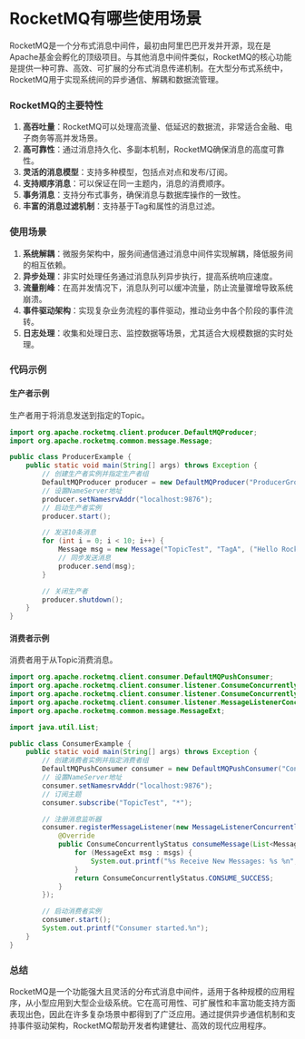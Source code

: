 # RocketMQ有哪些使用场景

<font style="color:rgba(0, 0, 0, 0.82);">RocketMQ是一个分布式消息中间件，最初由阿里巴巴开发并开源，现在是Apache基金会孵化的顶级项目。与其他消息中间件类似，RocketMQ的核心功能是提供一种可靠、高效、可扩展的分布式消息传递机制。在大型分布式系统中，RocketMQ用于实现系统间的异步通信、解耦和数据流管理。</font>

### <font style="color:rgba(0, 0, 0, 0.82);">RocketMQ的主要特性</font>
1. **<font style="color:rgba(0, 0, 0, 0.82);">高吞吐量</font>**<font style="color:rgba(0, 0, 0, 0.82);">：RocketMQ可以处理高流量、低延迟的数据流，非常适合金融、电子商务等高并发场景。</font>
2. **<font style="color:rgba(0, 0, 0, 0.82);">高可靠性</font>**<font style="color:rgba(0, 0, 0, 0.82);">：通过消息持久化、多副本机制，RocketMQ确保消息的高度可靠性。</font>
3. **<font style="color:rgba(0, 0, 0, 0.82);">灵活的消息模型</font>**<font style="color:rgba(0, 0, 0, 0.82);">：支持多种模型，包括点对点和发布/订阅。</font>
4. **<font style="color:rgba(0, 0, 0, 0.82);">支持顺序消息</font>**<font style="color:rgba(0, 0, 0, 0.82);">：可以保证在同一主题内，消息的消费顺序。</font>
5. **<font style="color:rgba(0, 0, 0, 0.82);">事务消息</font>**<font style="color:rgba(0, 0, 0, 0.82);">：支持分布式事务，确保消息与数据库操作的一致性。</font>
6. **<font style="color:rgba(0, 0, 0, 0.82);">丰富的消息过滤机制</font>**<font style="color:rgba(0, 0, 0, 0.82);">：支持基于Tag和属性的消息过滤。</font>

### <font style="color:rgba(0, 0, 0, 0.82);">使用场景</font>
1. **<font style="color:rgba(0, 0, 0, 0.82);">系统解耦</font>**<font style="color:rgba(0, 0, 0, 0.82);">：微服务架构中，服务间通信通过消息中间件实现解耦，降低服务间的相互依赖。</font>
2. **<font style="color:rgba(0, 0, 0, 0.82);">异步处理</font>**<font style="color:rgba(0, 0, 0, 0.82);">：非实时处理任务通过消息队列异步执行，提高系统响应速度。</font>
3. **<font style="color:rgba(0, 0, 0, 0.82);">流量削峰</font>**<font style="color:rgba(0, 0, 0, 0.82);">：在高并发情况下，消息队列可以缓冲流量，防止流量骤增导致系统崩溃。</font>
4. **<font style="color:rgba(0, 0, 0, 0.82);">事件驱动架构</font>**<font style="color:rgba(0, 0, 0, 0.82);">：实现复杂业务流程的事件驱动，推动业务中各个阶段的事件流转。</font>
5. **<font style="color:rgba(0, 0, 0, 0.82);">日志处理</font>**<font style="color:rgba(0, 0, 0, 0.82);">：收集和处理日志、监控数据等场景，尤其适合大规模数据的实时处理。</font>

### <font style="color:rgba(0, 0, 0, 0.82);">代码示例</font>
#### <font style="color:rgba(0, 0, 0, 0.82);">生产者示例</font>
<font style="color:rgba(0, 0, 0, 0.82);">生产者用于将消息发送到指定的Topic。</font>

```java
import org.apache.rocketmq.client.producer.DefaultMQProducer;  
import org.apache.rocketmq.common.message.Message;  

public class ProducerExample {  
    public static void main(String[] args) throws Exception {  
        // 创建生产者实例并指定生产者组  
        DefaultMQProducer producer = new DefaultMQProducer("ProducerGroupName");  
        // 设置NameServer地址  
        producer.setNamesrvAddr("localhost:9876");  
        // 启动生产者实例  
        producer.start();  

        // 发送10条消息  
        for (int i = 0; i < 10; i++) {  
            Message msg = new Message("TopicTest", "TagA", ("Hello RocketMQ " + i).getBytes());  
            // 同步发送消息  
            producer.send(msg);  
        }  

        // 关闭生产者  
        producer.shutdown();  
    }  
}
```

#### <font style="color:rgba(0, 0, 0, 0.82);">消费者示例</font>
<font style="color:rgba(0, 0, 0, 0.82);">消费者用于从Topic消费消息。</font>

```java
import org.apache.rocketmq.client.consumer.DefaultMQPushConsumer;  
import org.apache.rocketmq.client.consumer.listener.ConsumeConcurrentlyContext;  
import org.apache.rocketmq.client.consumer.listener.ConsumeConcurrentlyStatus;  
import org.apache.rocketmq.client.consumer.listener.MessageListenerConcurrently;  
import org.apache.rocketmq.common.message.MessageExt;  

import java.util.List;  

public class ConsumerExample {  
    public static void main(String[] args) throws Exception {  
        // 创建消费者实例并指定消费者组  
        DefaultMQPushConsumer consumer = new DefaultMQPushConsumer("ConsumerGroupName");  
        // 设置NameServer地址  
        consumer.setNamesrvAddr("localhost:9876");  
        // 订阅主题  
        consumer.subscribe("TopicTest", "*");  

        // 注册消息监听器  
        consumer.registerMessageListener(new MessageListenerConcurrently() {  
            @Override  
            public ConsumeConcurrentlyStatus consumeMessage(List<MessageExt> msgs, ConsumeConcurrentlyContext context) {  
                for (MessageExt msg : msgs) {  
                    System.out.printf("%s Receive New Messages: %s %n", Thread.currentThread().getName(), new String(msg.getBody()));  
                }  
                return ConsumeConcurrentlyStatus.CONSUME_SUCCESS;  
            }  
        });  

        // 启动消费者实例  
        consumer.start();  
        System.out.printf("Consumer started.%n");  
    }  
}
```

### <font style="color:rgba(0, 0, 0, 0.82);">总结</font>
<font style="color:rgba(0, 0, 0, 0.82);">RocketMQ是一个功能强大且灵活的分布式消息中间件，适用于各种规模的应用程序，从小型应用到大型企业级系统。它在高可用性、可扩展性和丰富功能支持方面表现出色，因此在许多复杂场景中都得到了广泛应用。通过提供异步通信机制和支持事件驱动架构，RocketMQ帮助开发者构建健壮、高效的现代应用程序。</font>

